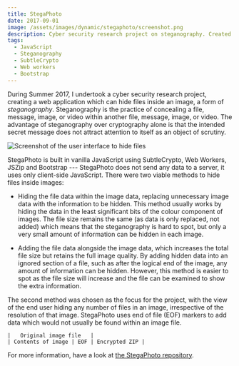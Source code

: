 ```yaml
---
title: StegaPhoto
date: 2017-09-01
image: /assets/images/dynamic/stegaphoto/screenshot.png
description: Cyber security research project on steganography. Created a web application which can hide any number of files inside an image.
tags:
  - JavaScript
  - Steganography
  - SubtleCrypto
  - Web workers
  - Bootstrap
---
```


During Summer 2017, I undertook a cyber security research project, creating a web application which can hide files inside an image, a form of _steganography_. Steganography is the practice of concealing a file, message, image, or video within another file, message, image, or video. The advantage of steganography over cryptography alone is that the intended secret message does not attract attention to itself as an object of scrutiny.

![Screenshot of the user interface to hide files](/assets/images/dynamic/stegaphoto/hide.png)

StegaPhoto is built in vanilla JavaScript using SubtleCrypto, Web Workers, JSZip and Bootstrap --- StegaPhoto does not send any data to a server, it uses only client-side JavaScript. There were two viable methods to hide files inside images:

- Hiding the file data within the image data, replacing unnecessary image data with the information to be hidden. This method usually works by hiding the data in the least significant bits of the colour component of images. The file size remains the same (as data is only replaced, not added) which means that the steganography is hard to spot, but only a very small amount of information can be hidden in each image.

- Adding the file data alongside the image data, which increases the total file size but retains the full image quality. By adding hidden data into an ignored section of a file, such as after the logical end of the image, any amount of information can be hidden. However, this method is easier to spot as the file size will increase and the file can be examined to show the extra information.

The second method was chosen as the focus for the project, with the view of the end user hiding any number of files in an image, irrespective of the resolution of that image. StegaPhoto uses end of file (EOF) markers to add data which would not usually be found within an image file.

```
|   Original image file   |
| Contents of image | EOF | Encrypted ZIP |
```

For more information, have a look at [the StegaPhoto repository](https://github.com/gregives/StegaPhoto).
